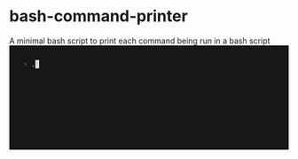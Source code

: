# bash-command-printer
A minimal bash script to print each command being run in a bash script
![Hello world](examples/01_hello_world/hello_world.gif)

